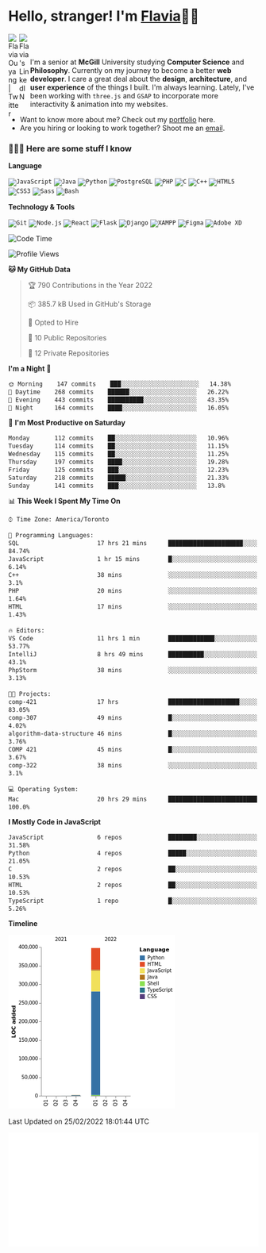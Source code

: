 <h1>Hello, stranger! I'm <a href="https://flaviaouyang.github.io/portfolio-site/">Flavia</a>👋🏻</h1>

<a href="https://twitter.com/FlaviaOuyang">
  <img align="left" alt="Flavia Ouyang | Twitter" width="22px" src="https://raw.githubusercontent.com/peterthehan/peterthehan/master/assets/twitter.svg" />
</a>
<a href="https://www.linkedin.com/in/flavia-ouyang/">
  <img align="left" alt="Flavia's LinkedIN" width="22px" src="https://raw.githubusercontent.com/peterthehan/peterthehan/master/assets/linkedin.svg" />
</a>
<br /><br />

I'm a senior at **McGill** University studying **Computer Science** and **Philosophy**. Currently on my journey to become a better **web developer**. I care a great deal about the **design**, **architecture**, and **user experience** of the things I built. I'm always learning. Lately, I've been working with `three.js` and `GSAP` to incorporate more interactivity & animation into my websites.
  - Want to know more about me? Check out my <a href="https://flaviaouyang.github.io/portfolio-site/">portfolio</a> here. 
  - Are you hiring or looking to work together? Shoot me an <a href="mailto:flavia.ouyang@mail.mcgill.ca">email</a>.


<h3>👩🏻‍💻 Here are some stuff I know</h3>

**Language**

<code><img height="40" src="https://profilinator.rishav.dev/skills-assets/javascript-original.svg" alt="JavaScript" /></code>
<code><img height="40" src="https://profilinator.rishav.dev/skills-assets/java-original-wordmark.svg" alt="Java" /></code>
<code><img height="40" src="https://profilinator.rishav.dev/skills-assets/python-original.svg" alt="Python" /></code>
<code><img height="40" src="https://profilinator.rishav.dev/skills-assets/postgresql-original-wordmark.svg" alt="PostgreSQL" /></code>
<code><img height="40" src="https://profilinator.rishav.dev/skills-assets/php-original.svg" alt="PHP" /></code>
<code><img height="40" src="https://profilinator.rishav.dev/skills-assets/c-original.svg" alt="C" /></code>
<code><img height="40" src="https://profilinator.rishav.dev/skills-assets/cplusplus-original.svg" alt="C++" /></code>
<code><img height="40" src="https://profilinator.rishav.dev/skills-assets/html5-original-wordmark.svg" alt="HTML5" /></code>
<code><img height="40" src="https://profilinator.rishav.dev/skills-assets/css3-original-wordmark.svg" alt="CSS3" /></code>
<code><img height="40" src="https://profilinator.rishav.dev/skills-assets/sass-original.svg" alt="Sass" /></code>
<code><img height="40" src="https://profilinator.rishav.dev/skills-assets/gnu_bash-icon.svg" alt="Bash" /></code>

**Technology & Tools**

<code><img src="https://profilinator.rishav.dev/skills-assets/git-scm-icon.svg" alt="Git" height="40" /></code>
<code><img src="https://profilinator.rishav.dev/skills-assets/nodejs-original-wordmark.svg" alt="Node.js" height="40" /></code>
<code><img src="https://profilinator.rishav.dev/skills-assets/react-original-wordmark.svg" alt="React" height="40" /></code>
<code><img src="https://profilinator.rishav.dev/skills-assets/flask.png" alt="Flask" height="40" /></code>
<code><img src="https://profilinator.rishav.dev/skills-assets/django-original.svg" alt="Django" height="40" /></code>
<code><img src="https://profilinator.rishav.dev/skills-assets/xampp.png" alt="XAMPP" height="40" /></code>
<code><img src="https://profilinator.rishav.dev/skills-assets/figma-icon.svg" alt="Figma" height="40" /></code>
<code><img src="https://profilinator.rishav.dev/skills-assets/adobexd.png" alt="Adobe XD" height="40" /></code>


<!--START_SECTION:waka-->
![Code Time](http://img.shields.io/badge/Code%20Time-57%20hrs%2020%20mins-blue)

![Profile Views](http://img.shields.io/badge/Profile%20Views-373-blue)

**🐱 My GitHub Data** 

> 🏆 790 Contributions in the Year 2022
 > 
> 📦 385.7 kB Used in GitHub's Storage 
 > 
> 💼 Opted to Hire
 > 
> 📜 10 Public Repositories 
 > 
> 🔑 12 Private Repositories  
 > 
**I'm a Night 🦉** 

```text
🌞 Morning    147 commits    ███░░░░░░░░░░░░░░░░░░░░░░   14.38% 
🌆 Daytime    268 commits    ██████░░░░░░░░░░░░░░░░░░░   26.22% 
🌃 Evening    443 commits    ██████████░░░░░░░░░░░░░░░   43.35% 
🌙 Night      164 commits    ████░░░░░░░░░░░░░░░░░░░░░   16.05%

```
📅 **I'm Most Productive on Saturday** 

```text
Monday       112 commits    ██░░░░░░░░░░░░░░░░░░░░░░░   10.96% 
Tuesday      114 commits    ██░░░░░░░░░░░░░░░░░░░░░░░   11.15% 
Wednesday    115 commits    ██░░░░░░░░░░░░░░░░░░░░░░░   11.25% 
Thursday     197 commits    ████░░░░░░░░░░░░░░░░░░░░░   19.28% 
Friday       125 commits    ███░░░░░░░░░░░░░░░░░░░░░░   12.23% 
Saturday     218 commits    █████░░░░░░░░░░░░░░░░░░░░   21.33% 
Sunday       141 commits    ███░░░░░░░░░░░░░░░░░░░░░░   13.8%

```


📊 **This Week I Spent My Time On** 

```text
⌚︎ Time Zone: America/Toronto

💬 Programming Languages: 
SQL                      17 hrs 21 mins      █████████████████████░░░░   84.74% 
JavaScript               1 hr 15 mins        █░░░░░░░░░░░░░░░░░░░░░░░░   6.14% 
C++                      38 mins             ░░░░░░░░░░░░░░░░░░░░░░░░░   3.1% 
PHP                      20 mins             ░░░░░░░░░░░░░░░░░░░░░░░░░   1.64% 
HTML                     17 mins             ░░░░░░░░░░░░░░░░░░░░░░░░░   1.43%

🔥 Editors: 
VS Code                  11 hrs 1 min        █████████████░░░░░░░░░░░░   53.77% 
IntelliJ                 8 hrs 49 mins       ██████████░░░░░░░░░░░░░░░   43.1% 
PhpStorm                 38 mins             ░░░░░░░░░░░░░░░░░░░░░░░░░   3.13%

🐱‍💻 Projects: 
comp-421                 17 hrs              ████████████████████░░░░░   83.05% 
comp-307                 49 mins             █░░░░░░░░░░░░░░░░░░░░░░░░   4.02% 
algorithm-data-structure 46 mins             █░░░░░░░░░░░░░░░░░░░░░░░░   3.76% 
COMP 421                 45 mins             █░░░░░░░░░░░░░░░░░░░░░░░░   3.67% 
comp-322                 38 mins             ░░░░░░░░░░░░░░░░░░░░░░░░░   3.1%

💻 Operating System: 
Mac                      20 hrs 29 mins      █████████████████████████   100.0%

```

**I Mostly Code in JavaScript** 

```text
JavaScript               6 repos             ████████░░░░░░░░░░░░░░░░░   31.58% 
Python                   4 repos             █████░░░░░░░░░░░░░░░░░░░░   21.05% 
C                        2 repos             ██░░░░░░░░░░░░░░░░░░░░░░░   10.53% 
HTML                     2 repos             ██░░░░░░░░░░░░░░░░░░░░░░░   10.53% 
TypeScript               1 repo              █░░░░░░░░░░░░░░░░░░░░░░░░   5.26%

```


**Timeline**

![Chart not found](https://raw.githubusercontent.com/flaviaouyang/flaviaouyang/main/charts/bar_graph.png) 


 Last Updated on 25/02/2022 18:01:44 UTC
<!--END_SECTION:waka-->

<img src="/metrics.plugin.isocalendar.svg" width="700px">
